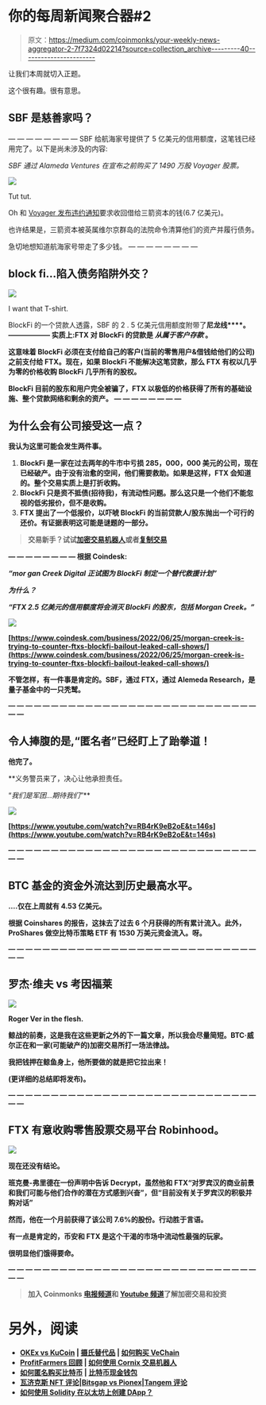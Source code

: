 # 你的每周新闻聚合器#2

> 原文：<https://medium.com/coinmonks/your-weekly-news-aggregator-2-7f7324d02214?source=collection_archive---------40----------------------->

让我们本周就切入正题。

这个很有趣。很有意思。

## **SBF 是慈善家吗？**

— — — — — — — —
SBF 给航海家号提供了 5 亿美元的信用额度，这笔钱已经用完了。以下是尚未涉及的内容:

*SBF 通过 Alameda Ventures 在宣布之前购买了 1490 万股 Voyager 股票。*

![](img/200b929bbee52957afc7af6f0e6a6a6e.png)

Tut tut.

Oh 和 [Voyager 发布违约通知](https://www.coindesk.com/business/2022/06/27/voyager-digital-issues-default-notice-to-3ac-draws-down-75m-of-alameda-revolver/)要求收回借给三箭资本的钱(6.7 亿美元)。

也许结果是，三箭资本被英属维尔京群岛的法院命令清算他们的资产并履行债务。

急切地想知道航海家号带走了多少钱。
— — — — — — — —

## **block fi…陷入债务陷阱外交？**

![](img/d0c997eb34bc9ce1bbc8e15904698d44.png)

I want that T-shirt.

BlockFi 的一个贷款人透露，SBF 的 2 . 5 亿美元信用额度附带了**尼龙线****。
——————
实质上:FTX 对 BlockFi 的贷款是 ***从属于客户存款*** 。**

**这意味着 BlockFi 必须在支付给自己的客户(当前的零售用户&借钱给他们的公司)之前支付给 FTX。现在，如果 BlockFi 不能解决这笔贷款，那么 FTX 有权以几乎为零的价格收购 BlockFi 几乎所有的股权。**

**BlockFi 目前的股东和用户完全被骗了，FTX 以极低的价格获得了所有的基础设施、整个贷款网络和剩余的资产。
— — — — — — — —**

## **为什么会有公司接受这一点？**

**我认为这里可能会发生两件事。**

1.  **BlockFi 是一家在过去两年的牛市中亏损 285，000，000 美元的公司，现在已经破产。由于没有治愈的空间，他们需要救助。如果是这样，FTX 会知道的。整个交易实质上是打折收购。**
2.  **BlockFi 只是资不抵债(招待我)，有流动性问题。那么这只是一个他们不能忽视的低劣报价，但不是收购。**
3.  **FTX 提出了一个低报价，以吓唬 BlockFi 的当前贷款人/股东抛出一个可行的还价。有证据表明这可能是谜题的一部分。**

> **交易新手？试试[加密交易机器人](/coinmonks/crypto-trading-bot-c2ffce8acb2a)或者[复制交易](/coinmonks/top-10-crypto-copy-trading-platforms-for-beginners-d0c37c7d698c)**

**— — — — — — — — **根据 Coindesk:****

***“mor gan Creek Digital 正试图为 BlockFi 制定一个替代救援计划”***

***为什么？***

***“FTX 2.5 亿美元的信用额度将会消灭 BlockFi 的股东，包括 Morgan Creek。”***

**![](img/7d5c447f55f0385402292349d4d62a94.png)**

**[https://www.coindesk.com/business/2022/06/25/morgan-creek-is-trying-to-counter-ftxs-blockfi-bailout-leaked-call-shows/](https://www.coindesk.com/business/2022/06/25/morgan-creek-is-trying-to-counter-ftxs-blockfi-bailout-leaked-call-shows/)**

**不管怎样，有一件事是肯定的。SBF，通过 FTX，通过 Alemeda Research，是量子基金中的一只秃鹫。**

**— — — — — — — — — — — — — — — — — — — — — — — — — — — — — — —**

## ****令人捧腹的是,“匿名者”已经盯上了跆拳道！****

**他完了。**

**义务警员来了，决心让他承担责任。

“*我们是军团…期待我们”***

**![](img/66151914b4fff5218385784ebb42ccf2.png)**

**[https://www.youtube.com/watch?v=RB4rK9eB2oE&t=146s](https://www.youtube.com/watch?v=RB4rK9eB2oE&t=146s)**

**— — — — — — — — — — — — — — — — — — — — — — — — — — — — — — —**

## **BTC 基金的资金外流达到历史最高水平。**

**….仅在上周就有 4.53 亿美元。**

**根据 Coinshares 的报告，这抹去了过去 6 个月获得的所有累计流入。此外，ProShares 做空比特币策略 ETF 有 1530 万美元资金流入。呀。**

**— — — — — — — — — — — — — — — — — — — — — — — — — — — — — — —**

## ****罗杰·维夫 vs 考因福莱****

**![](img/9924566814bf1886331e72b1853d3903.png)**

**Roger Ver in the flesh.**

**鲸战的前奏，这是我在这些更新之外的下一篇文章，所以我会尽量简短。BTC·威尔正在和一家(可能破产的)加密交易所打一场法律战。**

**我把钱押在鲸鱼身上，他所要做的就是把它拉出来！**

**(更详细的总结即将发布)。**

**— — — — — — — — — — — — — — — — — — — — — — — — — — — — — — —**

## **FTX 有意收购零售股票交易平台 Robinhood。**

**![](img/4653ab1345edada18476a4b177295bdd.png)**

**现在还没有结论。**

**班克曼-弗里德在一份声明中告诉 Decrypt，虽然他和 FTX“对罗宾汉的商业前景和我们可能与他们合作的潜在方式感到兴奋”，但“目前没有关于罗宾汉的积极并购对话”**

**然而，他在一个月前获得了该公司 7.6%的股份。行动胜于言语。**

**有一点是肯定的，币安和 FTX 是这个干渴的市场中流动性最强的玩家。**

**很明显他们饿得要命。**

**— — — — — — — — — — — — — — — — — — — — — — — — — — — — — — —**

> **加入 Coinmonks [电报频道](https://t.me/coincodecap)和 [Youtube 频道](https://www.youtube.com/c/coinmonks/videos)了解加密交易和投资**

# **另外，阅读**

*   **[OKEx vs KuCoin](https://coincodecap.com/okex-kucoin) | [摄氏替代品](https://coincodecap.com/celsius-alternatives) | [如何购买 VeChain](https://coincodecap.com/buy-vechain)**
*   **[ProfitFarmers 回顾](https://coincodecap.com/profitfarmers-review) | [如何使用 Cornix 交易机器人](https://coincodecap.com/cornix-trading-bot)**
*   **[如何匿名购买比特币](https://coincodecap.com/buy-bitcoin-anonymously) | [比特币现金钱包](https://coincodecap.com/bitcoin-cash-wallets)**
*   **[瓦济克斯 NFT 评论](https://coincodecap.com/wazirx-nft-review)|[Bitsgap vs Pionex](https://coincodecap.com/bitsgap-vs-pionex)|[Tangem 评论](https://coincodecap.com/tangem-wallet-review)**
*   **[如何使用 Solidity 在以太坊上创建 DApp？](https://coincodecap.com/create-a-dapp-on-ethereum-using-solidity)**